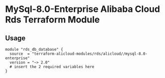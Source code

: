 # MySql-8.0-Enterprise Alibaba Cloud Rds Terraform Module

## Usage
```hcl
module "rds_db_database" {
  source  = "terraform-alicloud-modules/rds/alicloud//mysql-8.0-enterprise"
  version = "~> 2.0"
  # insert the 2 required variables here
}
```

<!-- BEGINNING OF PRE-COMMIT-TERRAFORM DOCS HOOK -->
<!-- END OF PRE-COMMIT-TERRAFORM DOCS HOOK -->